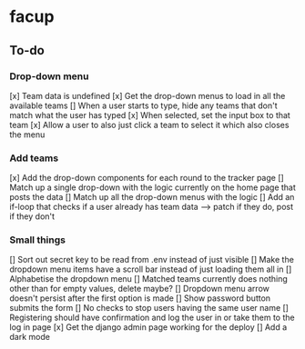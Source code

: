 # facup

## To-do
### Drop-down menu
[x] Team data is undefined
[x] Get the drop-down menus to load in all the available teams
[] When a user starts to type, hide any teams that don't match what the user has typed
[x] When selected, set the input box to that team
[x] Allow a user to also just click a team to select it which also closes the menu

### Add teams
[x] Add the drop-down components for each round to the tracker page
[] Match up a single drop-down with the logic currently on the home page that posts the data
[] Match up all the drop-down menus with the logic
[] Add an if-loop that checks if a user already has team data --> patch if they do, post if they don't

### Small things
[] Sort out secret key to be read from .env instead of just visible
[] Make the dropdown menu items have a scroll bar instead of just loading them all in
[] Alphabetise the dropdown menu
[] Matched teams currently does nothing other than for empty values, delete maybe?
[] Dropdown menu arrow doesn't persist after the first option is made
[] Show password button submits the form
[] No checks to stop users having the same user name
[] Registering should have confirmation and log the user in or take them to the log in page
[x] Get the django admin page working for the deploy
[] Add a dark mode